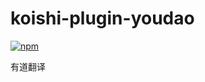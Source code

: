 # koishi-plugin-youdao

[![npm](https://img.shields.io/npm/v/koishi-plugin-youdao?style=flat-square)](https://www.npmjs.com/package/koishi-plugin-youdao)

有道翻译

